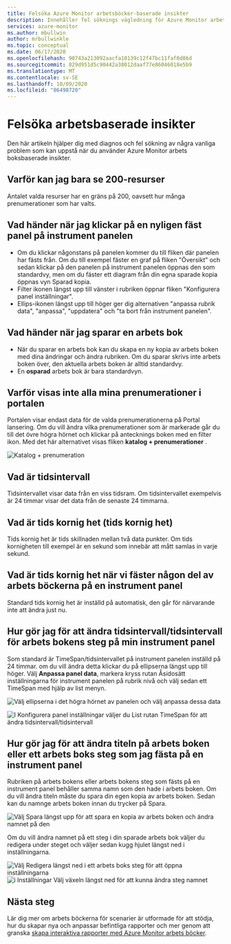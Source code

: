 ```yaml
---
title: Felsöka Azure Monitor arbetsböcker-baserade insikter
description: Innehåller fel söknings vägledning för Azure Monitor arbets boksbaserade insikter för tjänster som Azure Key Vault, Azure CosmosDB, Azure Storage och Azure cache för Redis.
services: azure-monitor
ms.author: mbullwin
author: mrbullwinkle
ms.topic: conceptual
ms.date: 06/17/2020
ms.openlocfilehash: 90743a213092aacfa10139c12f47bc11faf0d86d
ms.sourcegitcommit: 829d951d5c90442a38012daaf77e86046018e5b9
ms.translationtype: MT
ms.contentlocale: sv-SE
ms.lasthandoff: 10/09/2020
ms.locfileid: "86498720"
---
```

# <a name="troubleshooting-workbook-based-insights"></a>Felsöka arbetsbaserade insikter

Den här artikeln hjälper dig med diagnos och fel sökning av några vanliga problem som kan uppstå när du använder Azure Monitor arbets boksbaserade insikter.


## <a name="why-can-i-only-see-200-resources"></a>Varför kan jag bara se 200-resurser

Antalet valda resurser har en gräns på 200, oavsett hur många prenumerationer som har valts.

## <a name="what-happens-when-i-click-on-a-recently-pinned-tile-in-the-dashboard"></a>Vad händer när jag klickar på en nyligen fäst panel på instrument panelen

* Om du klickar någonstans på panelen kommer du till fliken där panelen har fästs från. Om du till exempel fäster en graf på fliken "Översikt" och sedan klickar på den panelen på instrument panelen öppnas den som standardvy, men om du fäster ett diagram från din egna sparade kopia öppnas vyn Sparad kopia.
* Filter ikonen längst upp till vänster i rubriken öppnar fliken "Konfigurera panel inställningar".
* Ellips-ikonen längst upp till höger ger dig alternativen "anpassa rubrik data", "anpassa", "uppdatera" och "ta bort från instrument panelen".

## <a name="what-happens-when-i-save-a-workbook"></a>Vad händer när jag sparar en arbets bok

* När du sparar en arbets bok kan du skapa en ny kopia av arbets boken med dina ändringar och ändra rubriken. Om du sparar skrivs inte arbets boken över, den aktuella arbets boken är alltid standardvy.
* En **osparad** arbets bok är bara standardvyn.

## <a name="why-dont-i-see-all-my-subscriptions-in-the-portal"></a>Varför visas inte alla mina prenumerationer i portalen

Portalen visar endast data för de valda prenumerationerna på Portal lansering. Om du vill ändra vilka prenumerationer som är markerade går du till det övre högra hörnet och klickar på antecknings boken med en filter ikon. Med det här alternativet visas fliken **katalog + prenumerationer** .

![Katalog + prenumeration](./media/storage-insights-overview/fqa3.png)

## <a name="what-is-time-range"></a>Vad är tidsintervall

Tidsintervallet visar data från en viss tidsram. Om tidsintervallet exempelvis är 24 timmar visar det data från de senaste 24 timmarna.

## <a name="what-is-time-granularity-time-grain"></a>Vad är tids kornig het (tids kornig het)

Tids kornig het är tids skillnaden mellan två data punkter. Om tids kornigheten till exempel är en sekund som innebär att mått samlas in varje sekund.

## <a name="what-is-the-time-granularity-once-we-pin-any-part-of-the-workbooks-to-a-dashboard"></a>Vad är tids kornig het när vi fäster någon del av arbets böckerna på en instrument panel

Standard tids kornig het är inställd på automatisk, den går för närvarande inte att ändra just nu.

## <a name="how-do-i-change-the-timespan-time-range-of-the-workbook-step-on-my-dashboard"></a>Hur gör jag för att ändra tidsintervall/tidsintervall för arbets bokens steg på min instrument panel

Som standard är TimeSpan/tidsintervallet på instrument panelen inställd på 24 timmar. om du vill ändra detta klickar du på ellipserna längst upp till höger. Välj **Anpassa panel data**, markera kryss rutan Åsidosätt inställningarna för instrument panelen på rubrik nivå och välj sedan ett TimeSpan med hjälp av list menyn.  

![Välj ellipserna i det högra hörnet av panelen och välj anpassa dessa data](./media/storage-insights-overview/fqa-data-settings.png)

![I Konfigurera panel inställningar väljer du List rutan TimeSpan för att ändra tidsintervall/tidsintervall](./media/storage-insights-overview/fqa-timespan.png)

## <a name="how-do-i-change-the-title-of-the-workbook-or-a-workbook-step-i-pinned-to-a-dashboard"></a>Hur gör jag för att ändra titeln på arbets boken eller ett arbets boks steg som jag fästa på en instrument panel

Rubriken på arbets bokens eller arbets bokens steg som fästs på en instrument panel behåller samma namn som den hade i arbets boken. Om du vill ändra titeln måste du spara din egen kopia av arbets boken. Sedan kan du namnge arbets boken innan du trycker på Spara.

![Välj Spara längst upp för att spara en kopia av arbets boken och ändra namnet på den](./media/storage-insights-overview/fqa-change-workbook-name.png)

Om du vill ändra namnet på ett steg i din sparade arbets bok väljer du redigera under steget och väljer sedan kugg hjulet längst ned i inställningarna.

![Välj Redigera längst ned i ett arbets boks steg för att öppna inställningarna ](./media/storage-insights-overview/fqa-edit.png)
 ![ i Inställningar Välj växeln längst ned för att kunna ändra steg namnet](./media/storage-insights-overview/fqa-change-name.png)

## <a name="next-steps"></a>Nästa steg

Lär dig mer om arbets böckerna för scenarier är utformade för att stödja, hur du skapar nya och anpassar befintliga rapporter och mer genom att granska [skapa interaktiva rapporter med Azure Monitor arbets böcker](../platform/workbooks-overview.md).
